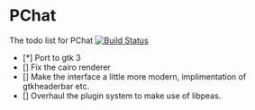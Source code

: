 # PChat
The todo list for PChat [![Build Status](http://img.shields.io/travis/hexchat/hexchat.svg?style=flat)](https://travis-ci.org/DoctorWho11/pchat)
- [*] Port to gtk 3
- [] Fix the cairo renderer
- [] Make the interface a little more modern, implimentation of gtkheaderbar etc.
- [] Overhaul the plugin system to make use of libpeas.
